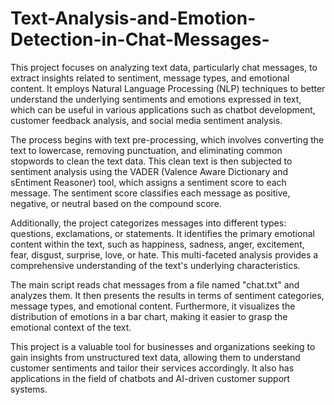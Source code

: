 # Text-Analysis-and-Emotion-Detection-in-Chat-Messages-
This project focuses on analyzing text data, particularly chat messages, to extract insights related to sentiment, message types, and emotional content. It employs Natural Language Processing (NLP) techniques to better understand the underlying sentiments and emotions expressed in text, which can be useful in various applications such as chatbot development, customer feedback analysis, and social media sentiment analysis.

The process begins with text pre-processing, which involves converting the text to lowercase, removing punctuation, and eliminating common stopwords to clean the text data. This clean text is then subjected to sentiment analysis using the VADER (Valence Aware Dictionary and sEntiment Reasoner) tool, which assigns a sentiment score to each message. The sentiment score classifies each message as positive, negative, or neutral based on the compound score.

Additionally, the project categorizes messages into different types: questions, exclamations, or statements. It identifies the primary emotional content within the text, such as happiness, sadness, anger, excitement, fear, disgust, surprise, love, or hate. This multi-faceted analysis provides a comprehensive understanding of the text's underlying characteristics.

The main script reads chat messages from a file named "chat.txt" and analyzes them. It then presents the results in terms of sentiment categories, message types, and emotional content. Furthermore, it visualizes the distribution of emotions in a bar chart, making it easier to grasp the emotional context of the text.

This project is a valuable tool for businesses and organizations seeking to gain insights from unstructured text data, allowing them to understand customer sentiments and tailor their services accordingly. It also has applications in the field of chatbots and AI-driven customer support systems.
